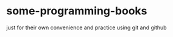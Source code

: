 some-programming-books
======================

just for their own convenience and practice using git and github
